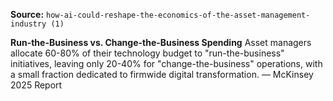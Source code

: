 **Source:** `how-ai-could-reshape-the-economics-of-the-asset-management-industry (1)`

**Run-the-Business vs. Change-the-Business Spending**
Asset managers allocate 60-80% of their technology budget to "run-the-business" initiatives, leaving only 20-40% for "change-the-business" operations, with a small fraction dedicated to firmwide digital transformation. — McKinsey 2025 Report
